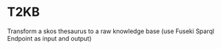 T2KB
====

Transform a skos thesaurus to a raw knowledge base (use Fuseki Sparql Endpoint as input and output)
